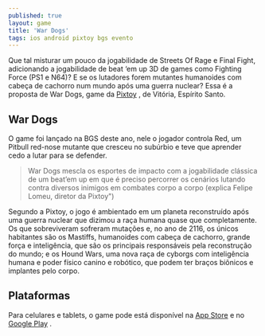 ```yaml
---
published: true
layout: game
title: 'War Dogs'
tags: ios android pixtoy bgs evento
---
```

Que tal misturar um pouco da jogabilidade de Streets Of Rage e Final Fight, adicionando a jogabilidade de beat ‘em up 3D de games como Fighting Force (PS1 e N64)? E se os lutadores forem mutantes humanoides com cabeça de cachorro num mundo após uma guerra nuclear? Essa é a proposta de War Dogs, game da <a href="http://pixtoy.com/br/" target="_blank">Pixtoy</a>
, de Vitória, Espírito Santo.

## War Dogs
O game foi lançado na BGS deste ano, nele o jogador controla Red, um Pitbull red-nose mutante que cresceu no subúrbio e teve que aprender cedo a lutar para se defender.




> War Dogs mescla os esportes de impacto com a jogabilidade clássica de um beat’em up em que é preciso percorrer os cenários lutando contra diversos inimigos em combates corpo a corpo (explica Felipe Lomeu, diretor da Pixtoy")


Segundo a Pixtoy, o jogo é ambientado em um planeta reconstruído após uma guerra nuclear que dizimou a raça humana quase que completamente. Os que sobreviveram sofreram mutações e, no ano de 2116, os únicos habitantes são os Mastiffs, humanoides com cabeça de cachorro, grande força e inteligência, que são os principais responsáveis pela reconstrução do mundo; e os Hound Wars, uma nova raça de cyborgs com inteligência humana e poder físico canino e robótico, que podem ter braços biônicos e implantes pelo corpo.





## Plataformas
Para celulares e tablets, o game pode está disponível na <a href="https://itunes.apple.com/us/app/war-dogs-a-red-nose-game/id1008870727?ls=1&mt=8" target="_blank">App Store</a>
 e no <a href="https://play.google.com/store/apps/details?id=com.rednose.wardogs" target="_blank">Google Play</a>
.
